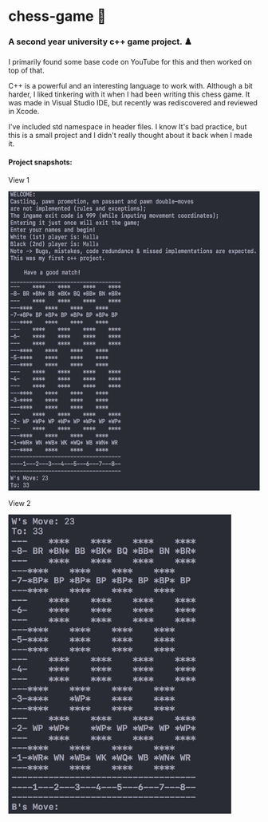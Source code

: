 # chess-game 🏁
<h3>A second year university c++ game project. ♟️</h3>
<p>I primarily found some base code on YouTube for this and then worked on top of that.</p>
<p>C++ is a powerful and an interesting language to work with. Although a bit harder, I liked tinkering with it when I had been writing this chess game. It was made in Visual Studio IDE, but recently was rediscovered and reviewed in Xcode.</p>
<p>I've included std namespace in header files. I know It's bad practice, but this is a small project and I didn't really thought about it back when I made it. </p>

#### Project snapshots:
<p>View 1</p>
<img src="screen-shots/view-1.png" height="600" alt="View 1">
<p>View 2</p>
<img src="screen-shots/view-2.png" height="600" alt="View 2">


